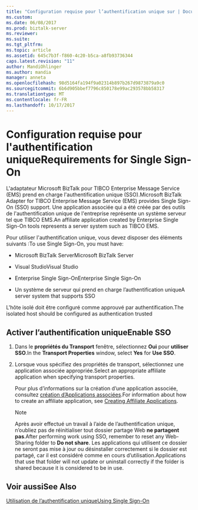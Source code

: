 ```yaml
---
title: "Configuration requise pour l’authentification unique sur | Documents Microsoft"
ms.custom: 
ms.date: 06/08/2017
ms.prod: biztalk-server
ms.reviewer: 
ms.suite: 
ms.tgt_pltfrm: 
ms.topic: article
ms.assetid: 645c7b3f-f860-4c20-b5ca-a8fb93736344
caps.latest.revision: "11"
author: MandiOhlinger
ms.author: mandia
manager: anneta
ms.openlocfilehash: 98d5164fa194f9a02314b897b267d9873879a9c0
ms.sourcegitcommit: 6b6d905bbef7796c850178e99ac293578bb58317
ms.translationtype: MT
ms.contentlocale: fr-FR
ms.lasthandoff: 10/17/2017
---
```

# <a name="requirements-for-single-sign-on"></a><span data-ttu-id="b12e6-102">Configuration requise pour l'authentification unique</span><span class="sxs-lookup"><span data-stu-id="b12e6-102">Requirements for Single Sign-On</span></span>
<span data-ttu-id="b12e6-103">L'adaptateur Microsoft BizTalk pour TIBCO Enterprise Message Service (EMS) prend en charge l'authentification unique (SSO).</span><span class="sxs-lookup"><span data-stu-id="b12e6-103">Microsoft BizTalk Adapter for TIBCO Enterprise Message Service (EMS) provides Single Sign-On (SSO) support.</span></span> <span data-ttu-id="b12e6-104">Une application associée qui a été créée par des outils de l'authentification unique de l'entreprise représente un système serveur tel que TIBCO EMS.</span><span class="sxs-lookup"><span data-stu-id="b12e6-104">An affiliate application created by Enterprise Single Sign-On tools represents a server system such as TIBCO EMS.</span></span>  
  
 <span data-ttu-id="b12e6-105">Pour utiliser l'authentification unique, vous devez disposer des éléments suivants :</span><span class="sxs-lookup"><span data-stu-id="b12e6-105">To use Single Sign-On, you must have:</span></span>  
  
-   <span data-ttu-id="b12e6-106">Microsoft BizTalk Server</span><span class="sxs-lookup"><span data-stu-id="b12e6-106">Microsoft BizTalk Server</span></span>
  
-   <span data-ttu-id="b12e6-107">Visual Studio</span><span class="sxs-lookup"><span data-stu-id="b12e6-107">Visual Studio</span></span>  
  
-   <span data-ttu-id="b12e6-108">Enterprise Single Sign-On</span><span class="sxs-lookup"><span data-stu-id="b12e6-108">Enterprise Single Sign-On</span></span>  
  
-   <span data-ttu-id="b12e6-109">Un système de serveur qui prend en charge l’authentification unique</span><span class="sxs-lookup"><span data-stu-id="b12e6-109">A server system that supports SSO</span></span>  
  
 <span data-ttu-id="b12e6-110">L'hôte isolé doit être configuré comme approuvé par authentification.</span><span class="sxs-lookup"><span data-stu-id="b12e6-110">The isolated host should be configured as authentication trusted</span></span>  
  
## <a name="enable-sso"></a><span data-ttu-id="b12e6-111">Activer l’authentification unique</span><span class="sxs-lookup"><span data-stu-id="b12e6-111">Enable SSO</span></span>  
  
1.  <span data-ttu-id="b12e6-112">Dans le **propriétés du Transport** fenêtre, sélectionnez **Oui** pour **utiliser SSO**.</span><span class="sxs-lookup"><span data-stu-id="b12e6-112">In the **Transport Properties** window, select **Yes** for **Use SSO**.</span></span>  
  
2.  <span data-ttu-id="b12e6-113">Lorsque vous spécifiez des propriétés de transport, sélectionnez une application associée appropriée.</span><span class="sxs-lookup"><span data-stu-id="b12e6-113">Select an appropriate affiliate application when specifying transport properties.</span></span>  
  
     <span data-ttu-id="b12e6-114">Pour plus d’informations sur la création d’une application associée, consultez [création d’Applications associées](../core/creating-affiliate-applications5.md).</span><span class="sxs-lookup"><span data-stu-id="b12e6-114">For information about how to create an affiliate application, see [Creating Affiliate Applications](../core/creating-affiliate-applications5.md).</span></span>  
  
    > [!NOTE]
    >  <span data-ttu-id="b12e6-115">Après avoir effectué un travail à l’aide de l’authentification unique, n’oubliez pas de réinitialiser tout dossier partage Web **ne partagent pas**.</span><span class="sxs-lookup"><span data-stu-id="b12e6-115">After performing work using SSO, remember to reset any Web-Sharing folder to **Do not share**.</span></span> <span data-ttu-id="b12e6-116">Les applications qui utilisent ce dossier ne seront pas mise à jour ou désinstaller correctement si le dossier est partagé, car il est considéré comme en cours d’utilisation.</span><span class="sxs-lookup"><span data-stu-id="b12e6-116">Applications that use that folder will not update or uninstall correctly if the folder is shared because it is considered to be in use.</span></span>  
  
## <a name="see-also"></a><span data-ttu-id="b12e6-117">Voir aussi</span><span class="sxs-lookup"><span data-stu-id="b12e6-117">See Also</span></span>  
 [<span data-ttu-id="b12e6-118">Utilisation de l’authentification unique</span><span class="sxs-lookup"><span data-stu-id="b12e6-118">Using Single Sign-On</span></span>](../core/using-single-sign-on4.md)